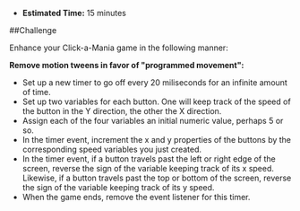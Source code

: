 * **Estimated Time:** 15 minutes

##Challenge

Enhance your Click-a-Mania game in the following manner:

**Remove motion tweens in favor of "programmed movement":**

* Set up a new timer to go off every 20 miliseconds for an infinite amount of time.
* Set up two variables for each button. One will keep track of the speed of the button in the Y direction, the other the X direction.
* Assign each of the four variables an initial numeric value, perhaps 5 or so.
* In the timer event, increment the x and y properties of the buttons by the corresponding speed variables you just created.
* In the timer event, if a button travels past the left or right edge of the screen, reverse the sign of the variable keeping track of its x speed. Likewise, if a button travels past the top or bottom of the screen, reverse the sign of the variable keeping track of its y speed.
* When the game ends, remove the event listener for this timer.